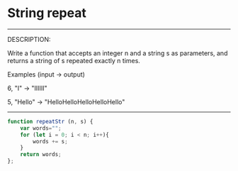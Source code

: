 # String repeat

***
DESCRIPTION:

Write a function that accepts an integer n and a string s as parameters, and returns a string of s repeated exactly n times.

Examples (input -> output)

6, "I"     -> "IIIIII"

5, "Hello" -> "HelloHelloHelloHelloHello"
***

```js
function repeatStr (n, s) {
    var words="";
    for (let i = 0; i < n; i++){
        words += s;
    }
    return words;
};
```